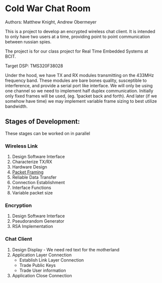 # Cold War Chat Room

Authors: Matthew Knight, Andrew Obermeyer

This is a project to develop an encrypted wireless chat client. It is intended
to only have two users at a time, providing point to point communication between
russian spies.

The project is for our class project for Real Time Embedded Systems at BCIT.

Target DSP: TMS320F38028

Under the hood, we have TX and RX modules transmitting on the 433MHz frequency
band. These modules are bare bones quality, susceptible to interference, and
provide a serial port like interface. We will only be using one channel so we
need to implement half duplex communication. Initially only fixed frames will be
used, (eg. 1packet back and forth). And later (if we somehow have time) we may
implement variable frame sizing to best utilize bandwidth.

## Stages of Development:

These stages can be worked on in parallel

### Wireless Link

1. Design Software Interface
2. Characterize TX/RX
3. Hardware Design
4. [Packet Framing](docs/packey_framing.md)
5. Reliable Data Transfer
6. Connection Establishment
7. Interface Functions
8. Variable packet size

### Encryption

1. Design Software Interface
2. Pseudorandom Generator
3. RSA Implementation

### Chat Client

1. Design Display - We need red text for the motherland
2. Application Layer Connection
    - Establish Link Layer Connection
    - Trade Public Keys
    - Trade User information
3. Application Close Connection
